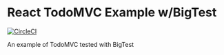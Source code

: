 # React TodoMVC Example w/BigTest
[![CircleCI](https://circleci.com/gh/Robdel12/bigtest-todomvc/tree/master.svg?style=svg)](https://circleci.com/gh/Robdel12/bigtest-todomvc/tree/master)

An example of TodoMVC tested with BigTest
